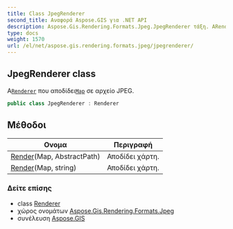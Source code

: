 ```yaml
---
title: Class JpegRenderer
second_title: Αναφορά Aspose.GIS για .NET API
description: Aspose.Gis.Rendering.Formats.Jpeg.JpegRenderer τάξη. ΑRenderer που αποδίδειMap σε αρχείο JPEG.
type: docs
weight: 1570
url: /el/net/aspose.gis.rendering.formats.jpeg/jpegrenderer/
---
```

## JpegRenderer class

Α[`Renderer`](../../aspose.gis.rendering/renderer/) που αποδίδει[`Map`](../../aspose.gis.rendering/map/) σε αρχείο JPEG.

```csharp
public class JpegRenderer : Renderer
```

## Μέθοδοι

| Ονομα | Περιγραφή |
| --- | --- |
| [Render](../../aspose.gis.rendering/renderer/render/)(Map, AbstractPath) | Αποδίδει χάρτη. |
| [Render](../../aspose.gis.rendering/renderer/render/)(Map, string) | Αποδίδει χάρτη. |

### Δείτε επίσης

* class [Renderer](../../aspose.gis.rendering/renderer/)
* χώρος ονομάτων [Aspose.Gis.Rendering.Formats.Jpeg](../../aspose.gis.rendering.formats.jpeg/)
* συνέλευση [Aspose.GIS](../../)


